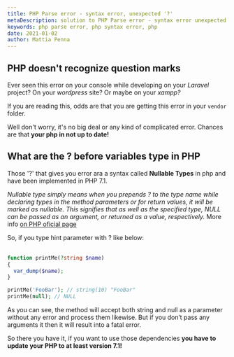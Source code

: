 ```yaml
---
title: PHP Parse error - syntax error, unexpected '?'
metaDescription: solution to PHP Parse error - syntax error unexpected '?'
keywords: php parse error, php syntax error, php
date: 2021-01-02
author: Mattia Penna
---
```


## PHP doesn't recognize question marks

Ever seen this error on your console while developing on your *Laravel* project? On your *wordpress* site? Or maybe on your *xampp?* 

<!--more-->

If you are reading this, odds are that you are getting this error in your ```vendor``` folder.

Well don't worry, it's no big deal or any kind of complicated error. Chances are that **your php in not up to date!**

## What are the ? before variables type in PHP

Those '?' that gives you error ara a syntax called **Nullable Types** in php and have been implemented in PHP 7.1.

*Nullable type simply means when you prepends ? to the type name while declaring types in the method parameters or for return values, it will be marked as nullable. This signifies that as well as the specified type, NULL can be passed as an argument, or returned as a value, respectively.* More info [on PHP oficial page](https://www.php.net/manual/en/migration71.new-features.php)

So, if you type hint parameter with ? like below:
<br><br>

```php
function printMe(?string $name)
{
  var_dump($name);
}

printMe('FooBar'); // string(10) "FooBar"
printMe(null); // NULL
```

As you can see, the method will accept both string and null as a parameter without any error and process them likewise. But if you don’t pass any arguments it then it will result into a fatal error.

So there you have it, if you want to use those dependencies **you have to update your PHP to at least version 7.1!**